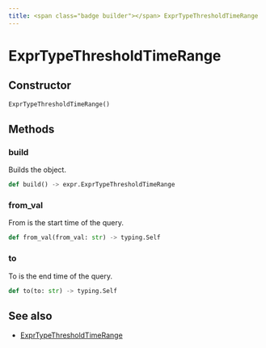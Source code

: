 ```yaml
---
title: <span class="badge builder"></span> ExprTypeThresholdTimeRange
---
```

# <span class="badge builder"></span> ExprTypeThresholdTimeRange

## Constructor

```python
ExprTypeThresholdTimeRange()
```
## Methods

### <span class="badge object-method"></span> build

Builds the object.

```python
def build() -> expr.ExprTypeThresholdTimeRange
```

### <span class="badge object-method"></span> from_val

From is the start time of the query.

```python
def from_val(from_val: str) -> typing.Self
```

### <span class="badge object-method"></span> to

To is the end time of the query.

```python
def to(to: str) -> typing.Self
```

## See also

 * <span class="badge object-type-class"></span> [ExprTypeThresholdTimeRange](./object-ExprTypeThresholdTimeRange.md)
